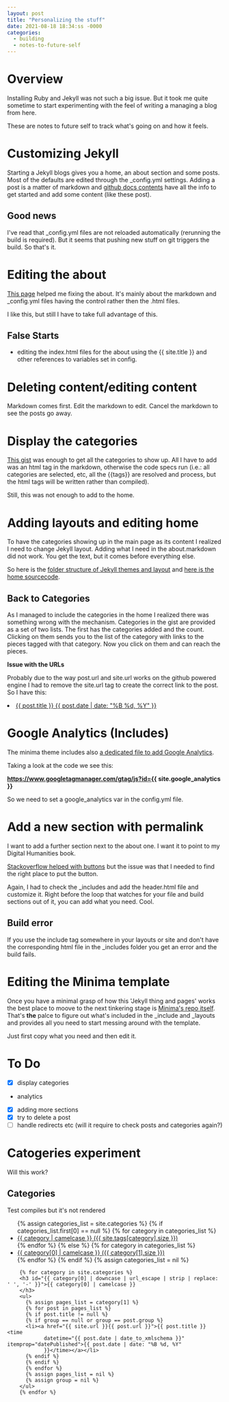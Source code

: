 ```yaml
---
layout: post
title: "Personalizing the stuff"
date: 2021-08-18 18:34:ss -0000
categories:
  - building
  - notes-to-future-self
---
```


# Overview

Installing Ruby and Jekyll was not such a big issue.
But it took me quite sometime to start experimenting with the feel of writing a managing a blog from here.

These are notes to future self to track what's going on and how it feels.

# Customizing Jekyll

Starting a Jekyll blogs gives you a home, an about section and some posts.
Most of the defaults are edited through the \_config.yml settings. Adding a post is a matter of markdown and [github docs contents](https://docs.github.com/en/pages/setting-up-a-github-pages-site-with-jekyll/adding-content-to-your-github-pages-site-using-jekyll) have all the info to get started and add some content (like these post).

## Good news

I've read that \_config.yml files are not reloaded automatically (rerunning the build is required). But it seems that pushing new stuff on git triggers the build. So that's it.

# Editing the about

[This page](https://www.section.io/engineering-education/build-a-jekyll-site/) helped me fixing the about. It's mainly about the markdown and \_config.yml files having the control rather then the .html files.

I like this, but still I have to take full advantage of this.

## False Starts

- editing the index.html files for the about using the {{ site.title }} and other references to variables set in config.

# Deleting content/editing content

Markdown comes first. Edit the markdown to edit. Cancel the markdown to see the posts go away.

# Display the categories

[This gist](https://gist.github.com/Phlow/a0e3fa686eb259fe7f76) was enough to get all the categories to show up.
All I have to add was an html tag in the markdown, otherwise the code specs run (i.e.: all categories are selected, etc, all the {{tags}} are resolved and process, but the html tags will be written rather than compiled).

Still, this was not enough to add to the home.

# Adding layouts and editing home

To have the categories showing up in the main page as its content I realized I need to change Jekyll layout.
Adding what I need in the about.markdown did not work. You get the text, but it comes before everything else.

So here is the [folder structure of Jekyll themes and layout](https://jekyllrb.com/docs/themes/#overriding-theme-defaults) and [here is the home sourcecode](https://github.com/jekyll/minima/blob/master/_layouts/home.html).

## Back to Categories

As I managed to include the categories in the home I realized there was something wrong with the mechanism.
Categories in the gist are provided as a set of two lists. The first has the categories added and the count. Clicking on them sends you to the list of the category with links to the pieces tagged with that category.
Now you click on them and can reach the pieces.

**Issue with the URLs**

Probably due to the way post.url and site.url works on the github powered engine I had to remove the site.url tag to create the correct link to the post. So I have this:

<li><a href="{{ post.url }}">{{ post.title }} <time datetime="{{ post.date | date_to_xmlschema }}"
                    itemprop="datePublished">{{ post.date | date: "%B %d, %Y"
                    }}</time></a></li>

# Google Analytics (Includes)

The minima theme includes also [a dedicated file to add Google Analytics](https://github.com/jekyll/minima/blob/master/_includes/google-analytics.html).

Taking a look at the code we see this:

**https://www.googletagmanager.com/gtag/js?id={{ site.google_analytics }}**

So we need to set a google_analytics var in the config.yml file.

# Add a new section with permalink

I want to add a further section next to the about one. I want it to point to my Digital Humanities book.

[Stackoverflow helped with buttons](https://stackoverflow.com/questions/40688633/how-can-i-add-a-button-in-a-md-file-with-jekyll) but the issue was that I needed to find the right place to put the button.

Again, I had to check the \_includes and add the header.html file and customize it. Right before the loop that watches for your file and build sections out of it, you can add what you need. Cool.

## Build error

If you use the include tag somewhere in your layouts or site and don't have the corresponding html file in the \_includes folder you get an error and the build fails.

# Editing the Minima template

Once you have a minimal grasp of how this 'Jekyll thing and pages' works the best place to moove to the next tinkering stage is [Minima's repo itself](https://github.com/jekyll/minima#home-layout). That's **the** palce to figure out what's included in the \_include and \_layouts and provides all you need to start messing around with the template.

Just first copy what you need and then edit it.

# To Do

- [x] display categories
- analytics
- [x] adding more sections
- [x] try to delete a post
- [ ] handle redirects etc (will it require to check posts and categories again?)

# Catogeries experiment

Will this work?

<h2>Categories</h2>

Test compiles but it's not rendered

<html>
        <ul>
          {% assign categories_list = site.categories %}
          {% if categories_list.first[0] == null %}
          {% for category in categories_list %}
          <li><a href="#{{ category | downcase | downcase | url_escape | strip | replace: ' ', '-' }}">{{ category |
              camelcase }} ({{ site.tags[category].size }})</a></li>
          {% endfor %}
          {% else %}
          {% for category in categories_list %}
          <li><a href="#{{ category[0] | downcase | url_escape | strip | replace: ' ', '-' }}">{{ category[0] |
              camelcase }} ({{ category[1].size }})</a></li>
          {% endfor %}
          {% endif %}
          {% assign categories_list = nil %}
        </ul>

        {% for category in site.categories %}
        <h3 id="{{ category[0] | downcase | url_escape | strip | replace: ' ', '-' }}">{{ category[0] | camelcase }}
        </h3>
        <ul>
          {% assign pages_list = category[1] %}
          {% for post in pages_list %}
          {% if post.title != null %}
          {% if group == null or group == post.group %}
          <li><a href="{{ site.url }}{{ post.url }}">{{ post.title }} <time
                datetime="{{ post.date | date_to_xmlschema }}" itemprop="datePublished">{{ post.date | date: "%B %d, %Y"
                }}</time></a></li>
          {% endif %}
          {% endif %}
          {% endfor %}
          {% assign pages_list = nil %}
          {% assign group = nil %}
        </ul>
        {% endfor %}

</html>
